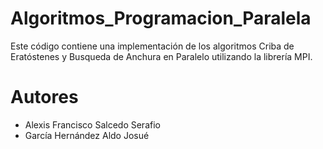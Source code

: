 # Algoritmos_Programacion_Paralela
Este código contiene una implementación de los algoritmos Criba de Eratóstenes y Busqueda de Anchura en Paralelo utilizando la librería MPI.

# Autores
+ Alexis Francisco Salcedo Serafio
+ García Hernández Aldo Josué
